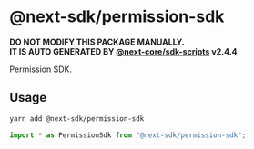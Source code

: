 # @next-sdk/permission-sdk

**DO NOT MODIFY THIS PACKAGE MANUALLY.**  
**IT IS AUTO GENERATED BY [@next-core/sdk-scripts] v2.4.4**

Permission SDK.

## Usage

```bash
yarn add @next-sdk/permission-sdk
```

```ts
import * as PermissionSdk from "@next-sdk/permission-sdk";
```

[@next-core/sdk-scripts]: https://github.com/easyops-cn/next-core/tree/master/packages/sdk-scripts
